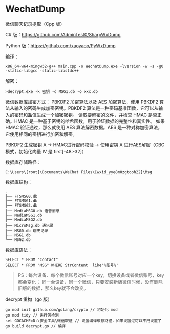 # WechatDump
微信聊天记录提取（Cpp 版）

C# 版：https://github.com/AdminTest0/SharpWxDump

Python 版：https://github.com/xaoyaoo/PyWxDump

编译：
```
x86_64-w64-mingw32-g++ main.cpp -o WechatDump.exe -lversion -w -s -g0 -static-libgcc -static-libstdc++
```

解密：
```
>decrypt.exe -k 密钥 -d MSG1.db -o xxx.db
```
微信数据库加密方式： PBKDF2 加密算法以及 AES 加密算法，使用 PBKDF2 算法从输入的密码生成加密密钥。PBKDF2 算法是一种密码基准函数，它可以从输入的密码和盐值生成一个加密密钥。
读取要解密的文件，并检查 HMAC 是否正确。HMAC 是一种基于密钥的哈希函数，用于验证数据的完整性和真实性。
如果 HMAC 验证通过，那么就使用 AES 算法解密数据。AES 是一种对称加密算法，它使用相同的密钥进行加密和解密。

PBKDF2 生成密钥 A -> HMAC进行密码校验 -> 使用密钥 A 进行AES解密（CBC模式，初始化向量 IV 是 first[-48:-32]）

数据库存储路径：
```
C:\Users\[root]\Documents\WeChat Files\[wxid_yye8m0zgtooh22]\Msg
```

数据库结构：
```
.
├── FTSMSG0.db
├── FTSMSG1.db
├── FTSMSG2.db
├── MediaMSG0.db 语音消息
├── MediaMSG1.db
├── MediaMSG2.db
├── MicroMsg.db 通讯录
├── MSG0.db 聊天记录
├── MSG1.db
└── MSG2.db
```

数据库语法：
```
SELECT * FROM "Contact"
SELECT * FROM "MSG" WHERE StrContent  like'%账号%'
```

> PS：每台设备、每个微信账号对应一个key，切换设备或者微信账号，key都会变化；
> 同一台设备，同一个微信，只要安装新版微信时候，没有删除旧版的数据，那么key就不会改变。

decrypt 重构（go 版）
```
go mod init github.com/golang/crypto // 初始化 mod
go mod tidy // 进行包检测
set GOCACHE=D:\安全工具\微信取证 // 设置编译缓存路径，如果设置过可以不用设置了
go build decrypt.go // 编译
